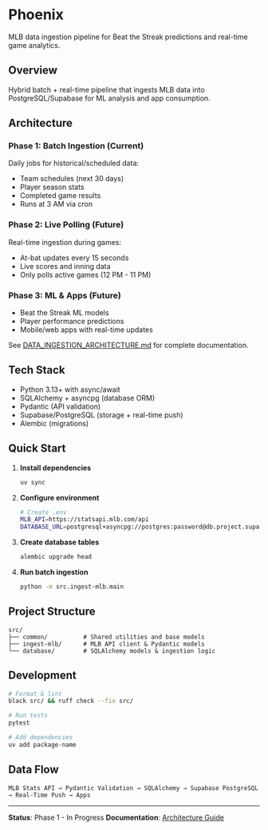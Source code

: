 # Phoenix

MLB data ingestion pipeline for Beat the Streak predictions and real-time game analytics.

## Overview

Hybrid batch + real-time pipeline that ingests MLB data into PostgreSQL/Supabase for ML analysis and app consumption.

## Architecture

### Phase 1: Batch Ingestion (Current)
Daily jobs for historical/scheduled data:
- Team schedules (next 30 days)
- Player season stats
- Completed game results
- Runs at 3 AM via cron

### Phase 2: Live Polling (Future)
Real-time ingestion during games:
- At-bat updates every 15 seconds
- Live scores and inning data
- Only polls active games (12 PM - 11 PM)

### Phase 3: ML & Apps (Future)
- Beat the Streak ML models
- Player performance predictions
- Mobile/web apps with real-time updates

See [DATA_INGESTION_ARCHITECTURE.md](DATA_INGESTION_ARCHITECTURE.md) for complete documentation.

## Tech Stack

- Python 3.13+ with async/await
- SQLAlchemy + asyncpg (database ORM)
- Pydantic (API validation)
- Supabase/PostgreSQL (storage + real-time push)
- Alembic (migrations)

## Quick Start

1. **Install dependencies**
   ```bash
   uv sync
   ```

2. **Configure environment**
   ```bash
   # Create .env
   MLB_API=https://statsapi.mlb.com/api
   DATABASE_URL=postgresql+asyncpg://postgres:password@db.project.supabase.co:5432/postgres
   ```

3. **Create database tables**
   ```bash
   alembic upgrade head
   ```

4. **Run batch ingestion**
   ```bash
   python -m src.ingest-mlb.main
   ```

## Project Structure

```
src/
├── common/          # Shared utilities and base models
├── ingest-mlb/      # MLB API client & Pydantic models
└── database/        # SQLAlchemy models & ingestion logic
```

## Development

```bash
# Format & lint
black src/ && ruff check --fix src/

# Run tests
pytest

# Add dependencies
uv add package-name
```

## Data Flow

```
MLB Stats API → Pydantic Validation → SQLAlchemy → Supabase PostgreSQL → Real-Time Push → Apps
```

---

**Status**: Phase 1 - In Progress
**Documentation**: [Architecture Guide](DATA_INGESTION_ARCHITECTURE.md)
